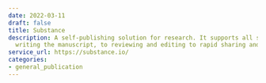 ```yaml
---
date: 2022-03-11
draft: false
title: Substance
description: A self-publishing solution for research. It supports all stages, from
  writing the manuscript, to reviewing and editing to rapid sharing and public discussion.
service_url: https://substance.io/
categories:
- general_publication
---
```



